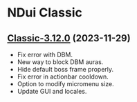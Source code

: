 # NDui Classic

## [Classic-3.12.0](https://github.com/siweia/NDui/tree/Classic-3.12.0) (2023-11-29)

- Fix error with DBM.
- New way to block DBM auras.
- Hide default boss frame properly.
- Fix error in actionbar cooldown.
- Option to modify micromenu size.
- Update GUI and locales.